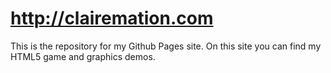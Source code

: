 # http://clairemation.com

This is the repository for my Github Pages site. On this site you can find my HTML5 game and graphics demos.
